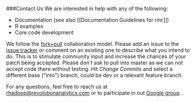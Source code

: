 ###Contact Us
We are interested in help with any of the following:

* Documentation (see also [[Documentation Guidelines for rmr]])
* R examples
* Core code development 

We follow the [fork+pull](http://help.github.com/send-pull-requests/) collaboration model. Please add an issue to the [issue tracker](https://github.com/RevolutionAnalytics/RHadoop/issues) or comment on an existing one to describe what you intend to do. This is to stimulate community input and increase the chances of your patch being accepted. Please don't ask to pull into master as we can not accept code there without testing. Hit *Change Commits* and select a different base ("into") branch, could be dev or a relevant feature branch. 

For any questions, feel free to reach us at rhadoop@revolutionanalytics.com or to participate in out [Google group](https://groups.google.com/forum/?hl=en-US&fromgroups#!forum/rhadoop).  